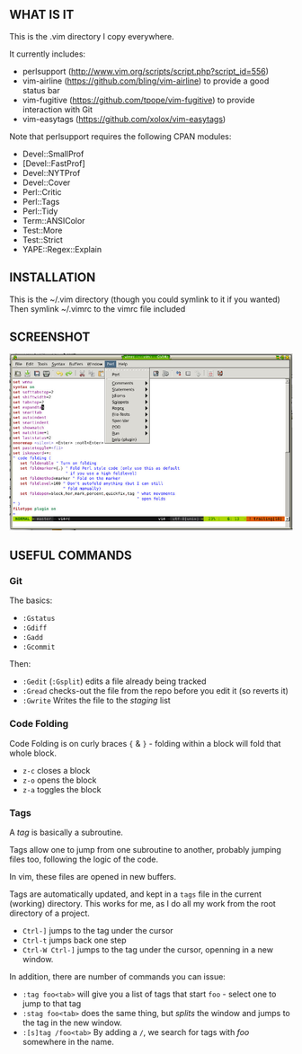 ## WHAT IS IT

This is the .vim directory I copy everywhere.

It currently includes:

* perlsupport (http://www.vim.org/scripts/script.php?script_id=556)
* vim-airline (https://github.com/bling/vim-airline) to provide a good status bar
* vim-fugitive (https://github.com/tpope/vim-fugitive) to provide interaction with Git
* vim-easytags (https://github.com/xolox/vim-easytags)

Note that perlsupport requires the following CPAN modules:

* Devel::SmallProf
* [Devel::FastProf]
* Devel::NYTProf
* Devel::Cover
* Perl::Critic
* Perl::Tags
* Perl::Tidy
* Term::ANSIColor
* Test::More
* Test::Strict
* YAPE::Regex::Explain 

## INSTALLATION

This is the ~/.vim directory (though you could symlink to it if you wanted)
Then symlink ~/.vimrc to the vimrc file included

## SCREENSHOT
![Screenshot of GVIM](https://github.com/perllaghu/vimrc/blob/master/images/screenshot_1.jpg?raw=true)

## USEFUL COMMANDS

### Git

The basics:

* `:Gstatus`
* `:Gdiff`
* `:Gadd`
* `:Gcommit`

Then:

* `:Gedit` (`:Gsplit`) edits a file already being tracked
* `:Gread` checks-out the file from the repo before you edit it (so reverts it)
* `:Gwrite` Writes the file to the _staging_ list

### Code Folding

Code Folding is on curly braces `{` & `}` - folding within a block will fold that whole block.

* `z-c` closes a block
* `z-o` opens the block
* `z-a` toggles the block

### Tags

A _tag_ is basically a subroutine.

Tags allow one to jump from one subroutine to another, probably jumping files too, following the logic of the code.

In vim, these files are opened in new buffers.

Tags are automatically updated, and kept in a `tags` file in the current (working) directory. This works for me, as I do all my work from the root directory of a project.

* `Ctrl-]` jumps to the tag under the cursor
* `Ctrl-t` jumps back one step
* `Ctrl-W Ctrl-]` jumps to the tag under the cursor, openning in a new window.

In addition, there are number of commands you can issue:

* `:tag foo<tab>` will give you a list of tags that start `foo` - select one to jump to that tag
* `:stag foo<tab>` does the same thing, but _splits_ the window and jumps to the tag in the new window.
* `:[s]tag /foo<tab>` By adding a `/`, we search for tags with _foo_ somewhere in the name.


